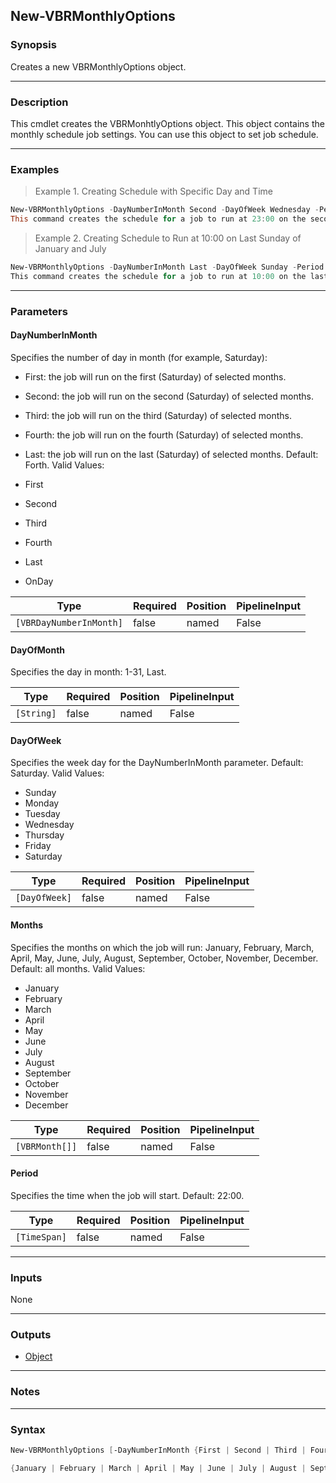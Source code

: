 New-VBRMonthlyOptions
---------------------

### Synopsis
Creates a new VBRMonthlyOptions object.

---

### Description

This cmdlet creates the VBRMonhtlyOptions object. This object contains the monthly schedule job settings.
You can use this object to set job schedule.

---

### Examples
> Example 1. Creating Schedule with Specific Day and Time

```PowerShell
New-VBRMonthlyOptions -DayNumberInMonth Second -DayOfWeek Wednesday -Period 23:00
This command creates the schedule for a job to run at 23:00 on the second Wednesday every month.
```
> Example 2. Creating Schedule to Run at 10:00 on Last Sunday of January and July

```PowerShell
New-VBRMonthlyOptions -DayNumberInMonth Last -DayOfWeek Sunday -Period 10:00 -Months January, July
This command creates the schedule for a job to run at 10:00 on the last Sunday of January and July.
```

---

### Parameters
#### **DayNumberInMonth**
Specifies the number of day in month (for example, Saturday):
* First: the job will run on the first (Saturday) of selected months.
* Second: the job will run on the second (Saturday) of selected months.
* Third: the job will run on the third (Saturday) of selected months.
* Fourth: the job will run on the fourth (Saturday) of selected months.
* Last: the job will run on the last (Saturday) of selected months.
Default: Forth.
Valid Values:

* First
* Second
* Third
* Fourth
* Last
* OnDay

|Type                   |Required|Position|PipelineInput|
|-----------------------|--------|--------|-------------|
|`[VBRDayNumberInMonth]`|false   |named   |False        |

#### **DayOfMonth**
Specifies the day in month: 1-31, Last.

|Type      |Required|Position|PipelineInput|
|----------|--------|--------|-------------|
|`[String]`|false   |named   |False        |

#### **DayOfWeek**
Specifies the week day for the DayNumberInMonth parameter.
Default: Saturday.
Valid Values:

* Sunday
* Monday
* Tuesday
* Wednesday
* Thursday
* Friday
* Saturday

|Type         |Required|Position|PipelineInput|
|-------------|--------|--------|-------------|
|`[DayOfWeek]`|false   |named   |False        |

#### **Months**
Specifies the months on which the job will run: January, February, March, April, May, June, July, August, September, October, November, December.
Default: all months.
Valid Values:

* January
* February
* March
* April
* May
* June
* July
* August
* September
* October
* November
* December

|Type          |Required|Position|PipelineInput|
|--------------|--------|--------|-------------|
|`[VBRMonth[]]`|false   |named   |False        |

#### **Period**
Specifies the time when the job will start.
Default: 22:00.

|Type        |Required|Position|PipelineInput|
|------------|--------|--------|-------------|
|`[TimeSpan]`|false   |named   |False        |

---

### Inputs
None

---

### Outputs
* [Object](https://learn.microsoft.com/en-us/dotnet/api/System.Object)

---

### Notes

---

### Syntax
```PowerShell
New-VBRMonthlyOptions [-DayNumberInMonth {First | Second | Third | Fourth | Last | OnDay}] [-DayOfMonth <String>] [-DayOfWeek {Sunday | Monday | Tuesday | Wednesday | Thursday | Friday | Saturday}] [-Months 
```
```PowerShell
{January | February | March | April | May | June | July | August | September | October | November | December}] [-Period <TimeSpan>] [<CommonParameters>]
```
